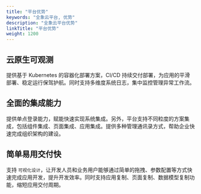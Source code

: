 ```yaml
---
title: "平台优势"
keywords: "全象云平台, 优势"
description: "全象云平台优势"
linkTitle: "平台优势"
weight: 1200
---
```


## 云原生可观测

提供基于 Kubernetes 的容器化部署方案，CI/CD 持续交付部署，为应用的平滑部署、稳定运行保驾护航。同时支持多维度系统日志，集中监控管理异常工作流。

## 全面的集成能力

提供单点登录能力，赋能快速实现系统集成。另外，平台支持不同粒度的方案集成，包括组件集成、页面集成、应用集成。提供多种管理通讯录方式，帮助企业快速完成组织架构的建设。

## 简单易用交付快

支持 `可视化设计`，让开发人员和业务用户能够通过简单的拖拽、参数配置等方式快速完成应用开发，提升开发效率。同时支持应用复制、页面复制、数据模型复制功能，缩短应用交付周期。